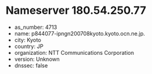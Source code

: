# Nameserver 180.54.250.77

* as_number: 4713
* name: p844077-ipngn200708kyoto.kyoto.ocn.ne.jp.
* city: Kyoto
* country: JP
* organization: NTT Communications Corporation
* version: Unknown
* dnssec: false
